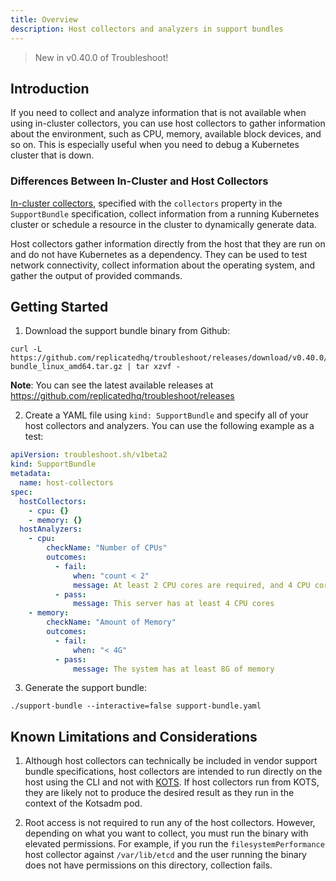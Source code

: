 ```yaml
---
title: Overview
description: Host collectors and analyzers in support bundles
---
```


> New in v0.40.0 of Troubleshoot!

## Introduction
If you need to collect and analyze information that is not available when using in-cluster collectors, you can use host collectors to gather information about the environment, such as CPU, memory, available block devices, and so on. This is especially useful when you need to debug a Kubernetes cluster that is down.

### Differences Between In-Cluster and Host Collectors
[In-cluster collectors](https://troubleshoot.sh/collect/collectors), specified with the `collectors` property in the `SupportBundle` specification, collect information from a running Kubernetes cluster or schedule a resource in the cluster to dynamically generate data. 

Host collectors gather information directly from the host that they are run on and do not have Kubernetes as a dependency. They can be used to test network connectivity, collect information about the operating system, and gather the output of provided commands.

## Getting Started

1. Download the support bundle binary from Github:

```
curl -L https://github.com/replicatedhq/troubleshoot/releases/download/v0.40.0/support-bundle_linux_amd64.tar.gz | tar xzvf -
```

**Note**: You can see the latest available releases at https://github.com/replicatedhq/troubleshoot/releases

2. Create a YAML file using `kind: SupportBundle` and specify all of your host collectors and analyzers. You can use the following example as a test:

```yaml
apiVersion: troubleshoot.sh/v1beta2
kind: SupportBundle
metadata:
  name: host-collectors
spec:
  hostCollectors:
    - cpu: {}
    - memory: {}
  hostAnalyzers:
    - cpu:
        checkName: "Number of CPUs"
        outcomes:
          - fail:
              when: "count < 2"
              message: At least 2 CPU cores are required, and 4 CPU cores are recommended
          - pass:
              message: This server has at least 4 CPU cores
    - memory:
        checkName: "Amount of Memory"
        outcomes:
          - fail:
              when: "< 4G"
          - pass:
              message: The system has at least 8G of memory
```

3. Generate the support bundle:

```
./support-bundle --interactive=false support-bundle.yaml
```

## Known Limitations and Considerations

1. Although host collectors can technically be included in vendor support bundle specifications, host collectors are intended to run directly on the host using the CLI and not with [KOTS](https://kots.io/). If host collectors run from KOTS, they are likely not to produce the desired result as they run in the context of the Kotsadm pod.

2. Root access is not required to run any of the host collectors. However, depending on what you want to collect, you must run the binary with elevated permissions. For example, if you run the `filesystemPerformance` host collector against `/var/lib/etcd` and the user running the binary does not have permissions on this directory, collection fails.
